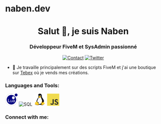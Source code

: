 # naben.dev


<h1 align="center">Salut 👋, je suis Naben</h1>
<h3 align="center">Développeur FiveM et SysAdmin passionné</h3>

<p align="center">
  <a href="mailto:ton@email.com"><img src="https://img.shields.io/badge/Contact-Email-blue?style=flat&logo=gmail" alt="Contact"></a>
  <a href="https://twitter.com/toncompte" target="_blank"><img src="https://img.shields.io/badge/Social-Twitter-blue?style=flat&logo=twitter" alt="Twitter"></a>
</p>

- 🔭 Je travaille principalement sur des scripts FiveM et j'ai une boutique sur [Tebex](lien_tebex) où je vends mes créations.

<h3 align="left">Languages and Tools:</h3>
<p align="left">
  <img src="https://raw.githubusercontent.com/devicons/devicon/master/icons/lua/lua-original-wordmark.svg" alt="Lua" width="40" height="40"/>
  <img src="https://raw.githubusercontent.com/devicons/devicon/master/icons/sql/sql-original-wordmark.svg" alt="SQL" width="40" height="40"/>
  <img src="https://raw.githubusercontent.com/devicons/devicon/master/icons/linux/linux-original.svg" alt="Linux" width="40" height="40"/>
  <img src="https://raw.githubusercontent.com/devicons/devicon/master/icons/javascript/javascript-original.svg" alt="JavaScript" width="40" height="40"/>
</p>

<h3 align="left">Connect with me:</h3>
<p align="left">
  <!-- Ajoute ici tes liens vers d'autres réseaux sociaux -->
</p>
